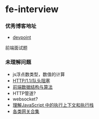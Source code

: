# fe-interview
### 优秀博客地址
- [devpoint](https://www.infoq.cn/u/devpoint/publish)

前端面试题
### 未理解问题
- js浮点数类型，数值的计算
- [HTTP/1.1/队头阻塞](https://zhuanlan.zhihu.com/p/330300133)
- [前端数据结构与算法](https://github.com/azl397985856/leetcode/tree/master/thinkings)
- HTTP管道?
- websocket?
- [理解JavaScript 中的执行上下文和执行栈](https://muyiy.cn/blog/1/1.1.html#%E6%89%A7%E8%A1%8C%E4%B8%8A%E4%B8%8B%E6%96%87%E7%9A%84%E7%B1%BB%E5%9E%8B)
- [各类网关合集](https://zhuanlan.zhihu.com/p/97985176)
